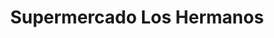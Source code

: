 ---
title: "Supermercado Los Hermanos"
url: /mar-de-ajo/supermercado-los-hermanos/
shop: supermercado
---